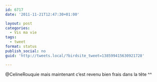 ```yaml
---
id: 6717
date: '2011-11-21T12:47:30+01:00'

layout: post
categories:
  - Vis ma vie
tags:
  - tweet
format: status
publish_social: no
guid: 'http://tweets.local/?birdsite_tweet=138599415630921728'

---
```


@CelineRouquie mais maintenant c’est revenu bien frais dans la tête ^^